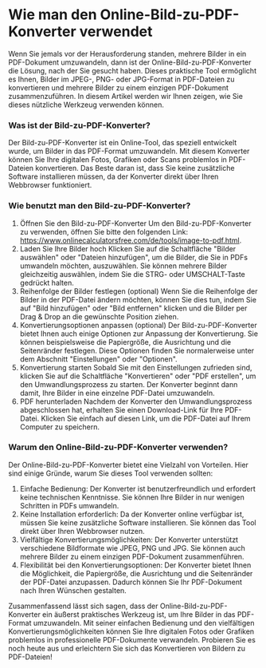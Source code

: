 Wie man den Online-Bild-zu-PDF-Konverter verwendet
==================================================

Wenn Sie jemals vor der Herausforderung standen, mehrere Bilder in ein PDF-Dokument umzuwandeln, dann ist der Online-Bild-zu-PDF-Konverter die Lösung, nach der Sie gesucht haben. Dieses praktische Tool ermöglicht es Ihnen, Bilder im JPEG-, PNG- oder JPG-Format in PDF-Dateien zu konvertieren und mehrere Bilder zu einem einzigen PDF-Dokument zusammenzuführen. In diesem Artikel werden wir Ihnen zeigen, wie Sie dieses nützliche Werkzeug verwenden können.

### Was ist der Bild-zu-PDF-Konverter?

Der Bild-zu-PDF-Konverter ist ein Online-Tool, das speziell entwickelt wurde, um Bilder in das PDF-Format umzuwandeln. Mit diesem Konverter können Sie Ihre digitalen Fotos, Grafiken oder Scans problemlos in PDF-Dateien konvertieren. Das Beste daran ist, dass Sie keine zusätzliche Software installieren müssen, da der Konverter direkt über Ihren Webbrowser funktioniert.

### Wie benutzt man den Bild-zu-PDF-Konverter?

1. Öffnen Sie den Bild-zu-PDF-Konverter Um den Bild-zu-PDF-Konverter zu verwenden, öffnen Sie bitte den folgenden Link: <https://www.onlinecalculatorsfree.com/de/tools/image-to-pdf.html>.
2. Laden Sie Ihre Bilder hoch Klicken Sie auf die Schaltfläche "Bilder auswählen" oder "Dateien hinzufügen", um die Bilder, die Sie in PDFs umwandeln möchten, auszuwählen. Sie können mehrere Bilder gleichzeitig auswählen, indem Sie die STRG- oder UMSCHALT-Taste gedrückt halten.
3. Reihenfolge der Bilder festlegen (optional) Wenn Sie die Reihenfolge der Bilder in der PDF-Datei ändern möchten, können Sie dies tun, indem Sie auf "Bild hinzufügen" oder "Bild entfernen" klicken und die Bilder per Drag &amp; Drop an die gewünschte Position ziehen.
4. Konvertierungsoptionen anpassen (optional) Der Bild-zu-PDF-Konverter bietet Ihnen auch einige Optionen zur Anpassung der Konvertierung. Sie können beispielsweise die Papiergröße, die Ausrichtung und die Seitenränder festlegen. Diese Optionen finden Sie normalerweise unter dem Abschnitt "Einstellungen" oder "Optionen".
5. Konvertierung starten Sobald Sie mit den Einstellungen zufrieden sind, klicken Sie auf die Schaltfläche "Konvertieren" oder "PDF erstellen", um den Umwandlungsprozess zu starten. Der Konverter beginnt dann damit, Ihre Bilder in eine einzelne PDF-Datei umzuwandeln.
6. PDF herunterladen Nachdem der Konverter den Umwandlungsprozess abgeschlossen hat, erhalten Sie einen Download-Link für Ihre PDF-Datei. Klicken Sie einfach auf diesen Link, um die PDF-Datei auf Ihrem Computer zu speichern.

### Warum den Online-Bild-zu-PDF-Konverter verwenden?

Der Online-Bild-zu-PDF-Konverter bietet eine Vielzahl von Vorteilen. Hier sind einige Gründe, warum Sie dieses Tool verwenden sollten:

1. Einfache Bedienung: Der Konverter ist benutzerfreundlich und erfordert keine technischen Kenntnisse. Sie können Ihre Bilder in nur wenigen Schritten in PDFs umwandeln.
2. Keine Installation erforderlich: Da der Konverter online verfügbar ist, müssen Sie keine zusätzliche Software installieren. Sie können das Tool direkt über Ihren Webbrowser nutzen.
3. Vielfältige Konvertierungsmöglichkeiten: Der Konverter unterstützt verschiedene Bildformate wie JPEG, PNG und JPG. Sie können auch mehrere Bilder zu einem einzigen PDF-Dokument zusammenführen.
4. Flexibilität bei den Konvertierungsoptionen: Der Konverter bietet Ihnen die Möglichkeit, die Papiergröße, die Ausrichtung und die Seitenränder der PDF-Datei anzupassen. Dadurch können Sie Ihr PDF-Dokument nach Ihren Wünschen gestalten.

Zusammenfassend lässt sich sagen, dass der Online-Bild-zu-PDF-Konverter ein äußerst praktisches Werkzeug ist, um Ihre Bilder in das PDF-Format umzuwandeln. Mit seiner einfachen Bedienung und den vielfältigen Konvertierungsmöglichkeiten können Sie Ihre digitalen Fotos oder Grafiken problemlos in professionelle PDF-Dokumente verwandeln. Probieren Sie es noch heute aus und erleichtern Sie sich das Konvertieren von Bildern zu PDF-Dateien!